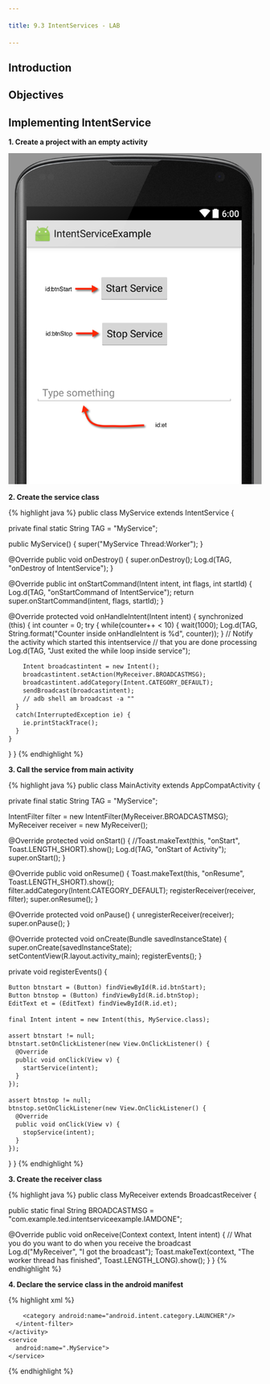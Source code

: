 ```yaml
---

title: 9.3 IntentServices - LAB

---
```


## Introduction

## Objectives

## Implementing IntentService

**1. Create a project with an empty activity**

![](images/intentservice-lab.png)

**2. Create the service class**

{% highlight java %}
public class MyService extends IntentService {

  private final static String TAG = "MyService";

  public MyService() {
    super("MyService Thread:Worker");
  }

  @Override
  public void onDestroy() {
    super.onDestroy();
    Log.d(TAG, "onDestroy of IntentService");
  }

  @Override
  public int onStartCommand(Intent intent, int flags, int startId) {
    Log.d(TAG, "onStartCommand of IntentService");
    return super.onStartCommand(intent, flags, startId);
  }

  @Override
  protected void onHandleIntent(Intent intent) {
    synchronized (this) {
      int counter = 0;
      try {
        while(counter++ < 10) {
          wait(1000);
          Log.d(TAG, String.format("Counter inside onHandleIntent is %d", counter));
        }
        // Notify the activity which started this intentservice
        // that you are done processing
        Log.d(TAG, "Just exited the while loop inside service");

        Intent broadcastintent = new Intent();
        broadcastintent.setAction(MyReceiver.BROADCASTMSG);
        broadcastintent.addCategory(Intent.CATEGORY_DEFAULT);
        sendBroadcast(broadcastintent);
        // adb shell am broadcast -a ""
      }
      catch(InterruptedException ie) {
        ie.printStackTrace();
      }
    }
  }
}
{% endhighlight %}

**3. Call the service from main activity**

{% highlight java %}
public class MainActivity extends AppCompatActivity {

  private final static String TAG = "MyService";

  IntentFilter filter = new IntentFilter(MyReceiver.BROADCASTMSG);
  MyReceiver receiver = new MyReceiver();

  @Override
  protected void onStart() {
    //Toast.makeText(this, "onStart", Toast.LENGTH_SHORT).show();
    Log.d(TAG, "onStart of Activity");
    super.onStart();
  }

  @Override
  public void onResume() {
    Toast.makeText(this, "onResume", Toast.LENGTH_SHORT).show();
    filter.addCategory(Intent.CATEGORY_DEFAULT);
    registerReceiver(receiver, filter);
    super.onResume();
  }

  @Override
  protected void onPause() {
    unregisterReceiver(receiver);
    super.onPause();
  }

  @Override
  protected void onCreate(Bundle savedInstanceState) {
    super.onCreate(savedInstanceState);
    setContentView(R.layout.activity_main);
    registerEvents();
  }


  private void registerEvents() {

    Button btnstart = (Button) findViewById(R.id.btnStart);
    Button btnstop = (Button) findViewById(R.id.btnStop);
    EditText et = (EditText) findViewById(R.id.et);

    final Intent intent = new Intent(this, MyService.class);

    assert btnstart != null;
    btnstart.setOnClickListener(new View.OnClickListener() {
      @Override
      public void onClick(View v) {
        startService(intent);
      }
    });

    assert btnstop != null;
    btnstop.setOnClickListener(new View.OnClickListener() {
      @Override
      public void onClick(View v) {
        stopService(intent);
      }
    });
  }
}
{% endhighlight %}

**3. Create the receiver class**

{% highlight java %}
public class MyReceiver extends BroadcastReceiver {

  public static final String BROADCASTMSG = "com.example.ted.intentserviceexample.IAMDONE";

  @Override
  public void onReceive(Context context, Intent intent) {
    // What you do you want to do when you receive the broadcast
    Log.d("MyReceiver", "I got the broadcast");
    Toast.makeText(context, "The worker thread has finished", Toast.LENGTH_LONG).show();
  }
}
{% endhighlight %}

**4. Declare the service class in the android manifest**

{% highlight xml %}
    <activity android:name=".MainActivity">
      <intent-filter>
        <action android:name="android.intent.action.MAIN"/>

        <category android:name="android.intent.category.LAUNCHER"/>
      </intent-filter>
    </activity>
    <service
      android:name=".MyService">
    </service>
  </application>
{% endhighlight %}